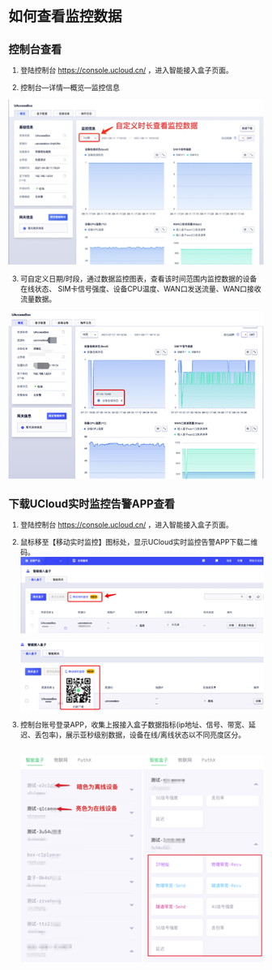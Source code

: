 

# 如何查看监控数据

## 控制台查看

1. 登陆控制台 https://console.ucloud.cn/ ，进入智能接入盒子页面。

2. 控制台—详情—概览—监控信息

![monitoring1](../images/monitoring1.png)

3. 可自定义日期/时段，通过数据监控图表，查看该时间范围内监控数据的设备在线状态、 SIM卡信号强度、设备CPU温度、WAN口发送流量、WAN口接收流量数据。

![monitoring2](../images/monitoring2.png)

## 下载UCloud实时监控告警APP查看

1. 登陆控制台 https://console.ucloud.cn/ ，进入智能接入盒子页面。
2. 鼠标移至【移动实时监控】图标处，显示UCloud实时监控告警APP下载二维码。![check1](../images/check1.png)

   ![check2](../images/check2.png)     

3. 控制台账号登录APP，收集上报接入盒子数据指标(ip地址、信号、带宽、延迟、丢包率)，展示亚秒级别数据，设备在线/离线状态以不同亮度区分。    

   ​                      ![check3](../images/check3.png)                   

